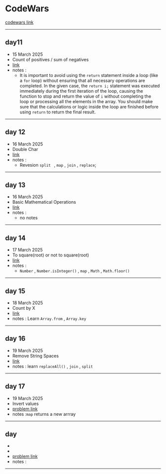 # CodeWars

[codewars link ](https://www.codewars.com)

---

## day11

- 15 March 2025
- Count of positives / sum of negatives
- [link](https://www.codewars.com/kata/576bb71bbbcf0951d5000044)
- notes :
  - It is important to avoid using the `return` statement inside a loop (like a `for` loop) without ensuring that all necessary operations are completed. In the given case, the `return i;` statement was executed immediately during the first iteration of the loop, causing the function to stop and return the value of `i` without completing the loop or processing all the elements in the array. You should make sure that the calculations or logic inside the loop are finished before using `return` to return the final result.

---

## day 12

- 16 March 2025
- Double Char
- [link](https://www.codewars.com/kata/56b1f01c247c01db92000076)
- notes :
  - Revesion `split ` , `map` , `join` , `replace`;

---

## day 13

- 16 March 2025
- Basic Mathematical Operations
- [link](https://www.codewars.com/kata/57356c55867b9b7a60000bd7/javascript)
- notes :
  - no notes

---

## day 14

- 17 March 2025
- To square(root) or not to square(root)
- [link](https://www.codewars.com/kata/57f6ad55cca6e045d2000627/javascript)
- notes :
  - `Number` , `Number.isInteger()` , `map` , `Math` , `Math.floor()`

---

## day 15

- 18 March 2025
- Count by X
- [link](https://www.codewars.com/kata/5513795bd3fafb56c200049e/javascript)
- notes : Learn `Array.from` , `Array.key`

---

## day 16

- 19 March 2025
- Remove String Spaces
- [link](https://www.codewars.com/kata/57eae20f5500ad98e50002c5/javascript)
- notes : learn `replaceAll()` , `join` , `split`

---

## day 17

- 19 March 2025
- Invert values
- [problem link](https://www.codewars.com/kata/5899dc03bc95b1bf1b0000ad/train/javascript)
- notes :`map` returns a new arrray

---

## day

-
-
- [problem link]()
- notes :

---
